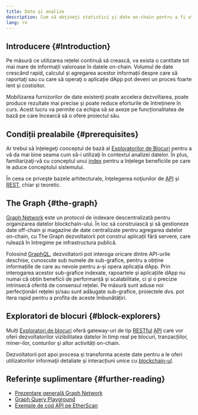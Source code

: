 ```yaml
---
title: Date și analize
description: Cum să obţineţi statistici și date on-chain pentru a fi utilizate în aplicațiile dvs. dapp
lang: ro
---
```


## Introducere {#Introduction}

Pe măsură ce utilizarea rețelei continuă să crească, va exista o cantitate tot mai mare de informații valoroase în datele on-chain. Volumul de date crescând rapid, calculul și agregarea acestor informații despre care să raportaţi sau cu care să operaţi o aplicație dApp pot deveni un proces foarte lent și costisitor.

Mobilizarea furnizorilor de date existenți poate accelera dezvoltarea, poate produce rezultate mai precise și poate reduce eforturile de întreținere în curs. Acest lucru va permite ca echipa să se axeze pe funcționalitatea de bază pe care încearcă să o ofere proiectul său.

## Condiții prealabile {#prerequisites}

Ar trebui să înțelegeţi conceptul de bază al [Exploratorilor de Blocuri](/developers/docs/data-and-analytics/block-explorers/) pentru a vă da mai bine seama cum să-i utilizaţi în contextul analizei datelor. În plus, familiarizaţi-vă cu conceptul unui [index](/glossary/#index) pentru a înțelege beneficiile pe care le aduce conceptului sistemului.

În ceea ce priveşte bazele arhitecturale, înţelegerea noţiunilor de [API](https://www.wikipedia.org/wiki/API) și [REST](https://www.wikipedia.org/wiki/Representational_state_transfer), chiar și teoretic.

## The Graph {#the-graph}

[Graph Network](https://thegraph.com/) este un protocol de indexare descentralizată pentru organizarea datelor blockchain-ului. În loc să construiască și să gestioneze date off-chain și magazine de date centralizate pentru agregarea datelor on-chain, cu The Graph dezvoltatorii pot construi aplicații fără servere, care rulează în întregime pe infrastructura publică.

Folosind [GraphQL](https://graphql.org/), dezvoltatorii pot interoga oricare dintre API-urile deschise, cunoscute sub numele de sub-grafice, pentru a obține informațiile de care au nevoie pentru a-și opera aplicația dApp. Prin interogarea acestor sub-grafice indexate, rapoartele și aplicațiile dApp nu numai că obțin beneficii de performanță și scalabilitate, ci și o precizie intrinsecă oferită de consensul rețelei. Pe măsură sunt aduse noi perfecţionări reţelei și/sau sunt adăugate sub-grafice, proiectele dvs. pot itera rapid pentru a profita de aceste îmbunătățiri.

## Exploratori de blocuri {#block-explorers}

Mulți [Exploratori de blocuri](/developers/docs/data-and-analytics/block-explorers/) oferă gateway-uri de tip [RESTful](https://www.wikipedia.org/wiki/Representational_state_transfer) [API](https://www.wikipedia.org/wiki/API) care vor oferi dezvoltatorilor vizibilitatea datelor în timp real pe blocuri, tranzacțiilor, miner-ilor, conturilor și altor activități on-chain.

Dezvoltatorii pot apoi procesa și transforma aceste date pentru a le oferi utilizatorilor informaţii detaliate și interacțiuni unice cu [blockchain-ul](/glossary/#blockchain).

## Referințe suplimentare {#further-reading}

- [Prezentare generală Graph Network](https://thegraph.com/docs/en/about//)
- [Graph Query Playground](https://thegraph.com/explorer/subgraph/graphprotocol/graph-network-mainnet?version=current)
- [Exemple de cod API pe EtherScan](https://etherscan.io/apis#contracts)
